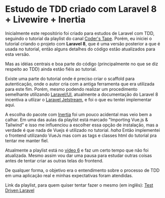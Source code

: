 # Estudo de TDD criado com Laravel 8 + Livewire + Inertia

Inicialmente este repositório foi criado para estudos de Laravel com TDD, seguindo o tutorial da playlist do canal [Coder's Tape](https://www.youtube.com/channel/UCQI-Ym2rLZx52vEoqlPQMdg).
Porém, eu iniciei o tutorial criando o projeto com **Laravel 8**, que é uma versão posterior a que é usada no tutorial, então alguns detalhes do código estão atualizados para esta versão.

Mas as idéias centrais e boa parte do código (principalmente no que se diz respeito ao TDD) ainda estão fiéis ao tutorial.

Existe uma parte do tutorial onde é preciso criar o scaffold para autenticação, onde o autor cria com a antiga ferramenta que era utilizada para este fim.
Porém, mesmo podendo realizar um procedimento semelhante utilizando [Laravel/UI](https://github.com/laravel/ui), atualmente a documentação do Laravel 8 incentiva a utlizar o [Laravel Jetstream](https://laravel.com/docs/8.x/starter-kits#laravel-jetstream), e foi o que eu tentei implementar aqui.

A escolha do pacote com [Inertia](https://inertiajs.com/) foi um pouco acidental mas veio bem a calhar. Em uma das aulas da playlist está marcado "Importing Vue.js & Tailwind" e isso me influenciou a escolher essa opção de instalação, mas a verdade é que nada de Vuejs é utilizado no tutorial. *haha* Então implementei o frontend utilizando VueJs mas com as tags e classes html do tutorial pra tentar me manter fiel.

Atualmente a playlist está no [vídeo 6](https://www.youtube.com/watch?v=ntNVo9qS6qA&list=PLpzy7FIRqpGAbkfdxo1MwOS9xjG3O3z1y&index=6) e faz um certo tempo que não foi atualizada. Mesmo assim vou dar uma pausa para estudar outras coisas antes de tentar criar as outras telas do frontend.

De qualquer forma, o objetivo era o entendimento sobre o processo de TDD em uma aplicação real e minhas expectativas foram atendidas.

Link da playlist, para quem quiser tentar fazer o mesmo (em inglês):
[Test Driven Laravel](https://www.youtube.com/playlist?list=PLpzy7FIRqpGAbkfdxo1MwOS9xjG3O3z1y)

